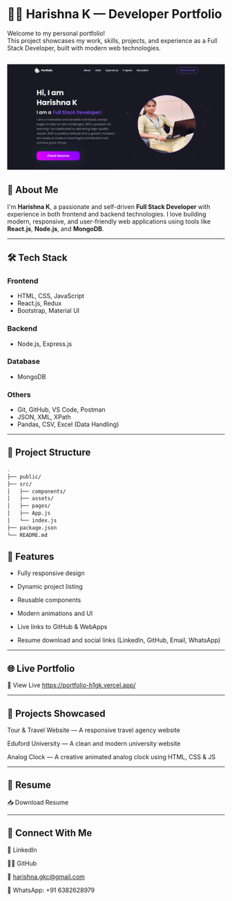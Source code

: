 # 🧑‍💻 Harishna K — Developer Portfolio

Welcome to my personal portfolio!  
This project showcases my work, skills, projects, and experience as a Full Stack Developer, built with modern web technologies.

![Portfolio Screenshot](demo-screenshot.png)
---

## 🚀 About Me

I'm **Harishna K**, a passionate and self-driven **Full Stack Developer** with experience in both frontend and backend technologies. I love building modern, responsive, and user-friendly web applications using tools like **React.js**, **Node.js**, and **MongoDB**.

---

## 🛠️ Tech Stack

### **Frontend**
- HTML, CSS, JavaScript
- React.js, Redux
- Bootstrap, Material UI

### **Backend**
- Node.js, Express.js

### **Database**
- MongoDB

### **Others**
- Git, GitHub, VS Code, Postman
- JSON, XML, XPath
- Pandas, CSV, Excel (Data Handling)

---

## 📁 Project Structure

```bash
.
├── public/
├── src/
│   ├── components/
│   ├── assets/
│   ├── pages/
│   ├── App.js
│   └── index.js
├── package.json
└── README.md
```

## 📌 Features

- Fully responsive design

- Dynamic project listing

- Reusable components

- Modern animations and UI

- Live links to GitHub & WebApps

- Resume download and social links (LinkedIn, GitHub, Email, WhatsApp)

---

## 🌐 Live Portfolio
🔗 View Live
https://portfolio-h1gk.vercel.app/

---

## 🧩 Projects Showcased

Tour & Travel Website — A responsive travel agency website

Eduford University — A clean and modern university website

Analog Clock — A creative animated analog clock using HTML, CSS & JS

---

## 📄 Resume
📥 Download Resume

---

## 🔗 Connect With Me

💼 LinkedIn

🧑‍💻 GitHub

📧 harishna.gkc@gmail.com

💬 WhatsApp: +91 6382628979


